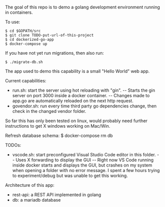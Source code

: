 The goal of this repo is to demo a golang development environment running in containers.

To use:

    $ cd $GOPATH/src
    $ git clone TODO-put-url-of-this-project
    $ cd dockerized-go-app
    $ docker-compose up

If you have not yet run migrations, then also run:

    $ ./migrate-db.sh

The app used to demo this capability is a small "Hello World" web app.

Current capabilities:

- run.sh: start the server using hot reloading with "gin".
-- Starts the gin server on port 3000 inside a docker container.
-- Changes made to app.go are automatically reloaded on the next http request.
- govendor.sh: run every time third party go dependencies change, then check in the changed vendor folder.

So far this has only been tested on linux, would probably need further instructions to get X windows working on Mac/Win.

Refresh database schema:
  $ docker-compose rm db

TODOs:

- vscode.sh: start preconfigured Visual Studio Code editor in this folder.
-- Uses X forwarding to display the GUI
-- Right now VS Code running inside docker starts and displays the GUI, but crashes on my system when opening a folder with no error message.  I spent a few hours trying to experiment/debug but was unable to get this working.

Architecture of this app:
- rest-api: a REST API implemented in golang
- db: a mariadb database